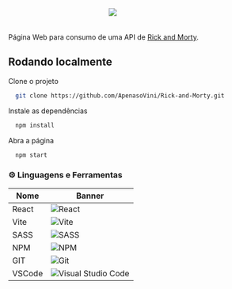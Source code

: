 <div align="center">
  <img src="https://pm1.aminoapps.com/6587/6b475663f6fa9a52402b19627ee952602f05ae7a_hq.jpg">⠀⠀⠀⠀⠀⠀⠀⠀
</div>

<br>

Página Web para consumo de uma API de [Rick and Morty](https://rickandmortyapi.com/).

## Rodando localmente

Clone o projeto

```bash
  git clone https://github.com/ApenasoVini/Rick-and-Morty.git
```

Instale as dependências

```bash
  npm install
```

Abra a página

```bash
  npm start
```
  
### ⚙️ Linguagens e Ferramentas
  
| Nome       | Banner                                                                                                            | 
| ---------- | ----------------------------------------------------------------------------------------------------------------- |
| React      | ![React](https://img.shields.io/badge/react-%2320232a.svg?style=for-the-badge&logo=react&logoColor=%2361DAFB) |
| Vite      | ![Vite](https://img.shields.io/badge/vite-%23646CFF.svg?style=for-the-badge&logo=vite&logoColor=white) |
| SASS      | ![SASS](https://img.shields.io/badge/SASS-hotpink.svg?style=for-the-badge&logo=SASS&logoColor=white) |
| NPM        | ![NPM](https://img.shields.io/badge/NPM-%23CB3837.svg?style=for-the-badge&logo=npm&logoColor=white)               | 
| GIT        | ![Git](https://img.shields.io/badge/git-%23F05033.svg?style=for-the-badge&logo=git&logoColor=white)              | 
| VSCode     | ![Visual Studio Code](https://img.shields.io/badge/Visual%20Studio%20Code-0078d7.svg?style=for-the-badge&logo=visual-studio-code&logoColor=white) |

